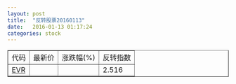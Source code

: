 ```yaml
---
layout: post
title:  "反转股票20160113"
date:   2016-01-13 01:17:24
categories: stock
---
```


<script type="text/javascript">
var stockList = []
stockList.push('gb_evr');
</script>

<table border="1">
 <tr>
 <td>代码</td>
  <td>最新价</td>
  <td>涨跌幅(%)</td>
 <td>反转指数</td>
</tr>
  <tr id="evr"><td><a href="http://stock.finance.sina.com.cn/usstock/quotes/EVR.html" target="_blank">EVR</a></td><td></td><td></td><td>2.516</td></tr>
</table>
